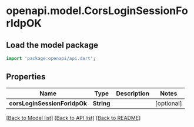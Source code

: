 # openapi.model.CorsLoginSessionForIdpOK

## Load the model package

```dart
import 'package:openapi/api.dart';
```

## Properties

| Name                         | Type       | Description | Notes      |
| ---------------------------- | ---------- | ----------- | ---------- |
| **corsLoginSessionForIdpOk** | **String** |             | [optional] |

[[Back to Model list]](../README.md#documentation-for-models) [[Back to API list]](../README.md#documentation-for-api-endpoints) [[Back to README]](../README.md)
